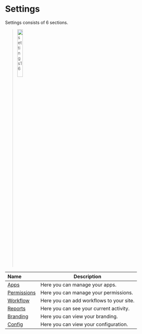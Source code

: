 # Settings

Settings consists of 6 sections.

><img src="../../../images/settings16.jpg" alt="settings16" style="width: 20%; display: block"></a>

**Name** | **Description** 
:--- | ---
<a href="/admin/settings/apps/">Apps</a> | Here you can manage your apps. 
<a href="/admin/settings/permissions/">Permissions</a> | Here you can manage your permissions.
<a href="/admin/settings/workflow/">Workflow</a> | Here you can add workflows to your site.
<a href="/admin/settings/reports/">Reports</a> | Here you can see your current activity.
<a href="/admin/settings/branding/">Branding</a> | Here you can view your branding.
<a href="/admin/settings/config/">Config</a> | Here you can view your configuration.